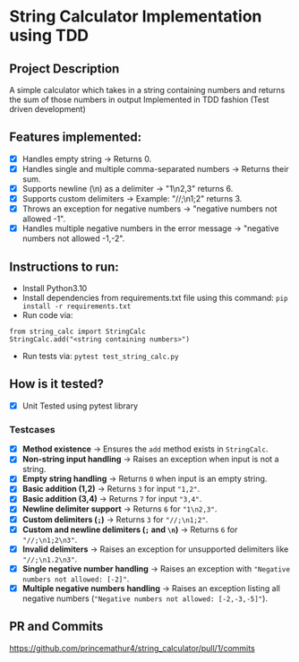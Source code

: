 # String Calculator Implementation using TDD
## Project Description
A simple calculator which takes in a string containing numbers and returns the sum of those numbers in output
Implemented in TDD fashion (Test driven development)

## Features implemented:
- [x] Handles empty string → Returns 0.
- [x] Handles single and multiple comma-separated numbers → Returns their sum.
- [x] Supports newline (\n) as a delimiter → "1\n2,3" returns 6.
- [x] Supports custom delimiters → Example: "//;\n1;2" returns 3.
- [x] Throws an exception for negative numbers → "negative numbers not allowed -1".
- [x] Handles multiple negative numbers in the error message → "negative numbers not allowed -1,-2".

## Instructions to run:
- Install Python3.10 
- Install dependencies from requirements.txt file using this command: `pip install -r requirements.txt`
- Run code via: 
```
from string_calc import StringCalc
StringCalc.add("<string containing numbers>")
``` 
- Run tests via: `pytest test_string_calc.py`

## How is it tested?
- [x] Unit Tested using pytest library

### Testcases
- [x] **Method existence** → Ensures the `add` method exists in `StringCalc`.  
- [x]  **Non-string input handling** → Raises an exception when input is not a string.  
- [x]  **Empty string handling** → Returns `0` when input is an empty string.  
- [x]  **Basic addition (1,2)** → Returns `3` for input `"1,2"`.  
- [x]  **Basic addition (3,4)** → Returns `7` for input `"3,4"`.  
- [x]  **Newline delimiter support** → Returns `6` for `"1\n2,3"`.  
- [x]  **Custom delimiters (`;`)** → Returns `3` for `"//;\n1;2"`.  
- [x]  **Custom and newline delimiters (`;` and `\n`)** → Returns `6` for `"//;\n1;2\n3"`.  
- [x]  **Invalid delimiters** → Raises an exception for unsupported delimiters like `"//;\n1.2\n3"`.  
- [x]  **Single negative number handling** → Raises an exception with `"Negative numbers not allowed: [-2]"`.  
- [x]  **Multiple negative numbers handling** → Raises an exception listing all negative numbers (`"Negative numbers not allowed: [-2,-3,-5]"`).  

## PR and Commits
https://github.com/princemathur4/string_calculator/pull/1/commits
